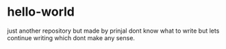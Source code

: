 # hello-world
just another repository but made by prinjal
dont know what to write but lets continue writing which dont make any sense.
